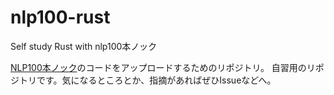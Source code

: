 # nlp100-rust
Self study Rust with nlp100本ノック

[NLP100本ノック](http://www.cl.ecei.tohoku.ac.jp/nlp100/#)のコードをアップロードするためのリポジトリ。
自習用のリポジトリです。気になるところとか、指摘があればぜひIssueなどへ。
